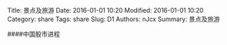Title: 景点及旅游
Date: 2016-01-01 10:20
Modified: 2016-01-01 10:20
Category: share
Tags: share
Slug: D1
Authors: nJcx
Summary: 景点及旅游


####中国股市进程

